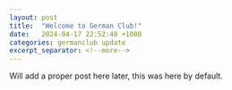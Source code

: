 ```yaml
---
layout: post
title:  "Welcome to German Club!"
date:   2024-04-17 22:52:48 +1000
categories: germanclub update
excerpt_separator: <!--more-->
---
```

<!--more-->
Will add a proper post here later, this was here by default.